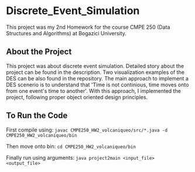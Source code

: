 # Discrete_Event_Simulation
This project was my 2nd Homework for the course CMPE 250 (Data Structures and Algorithms) at Bogazici University.
## About the Project
This project was about discrete event simulation. Detailed story about the project can be found in the description. Two visualization examples of the DES can be also found in the repository. The main approach to implement a DES scenerio is to understand that 'Time is not continious, time moves onto from one event's time to another'. With this approach, I implemented the project, following proper object oriented design principles.
## To Run the Code
First compile using:
```javac CMPE250_HW2_volcaniqueo/src/*.java -d CMPE250_HW2_volcaniqueo/bin```

Then move onto bin:
```cd CMPE250_HW2_volcaniqueo/bin```

Finally run using arguments:
```java project2main <input_file> <output_file>```

